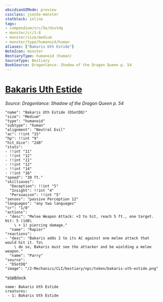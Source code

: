 ```yaml
---
obsidianUIMode: preview
cssclass: json5e-monster
statblock: inline
tags:
- compendium/src/5e/dsotdq
- monster/cr/1-8
- monster/size/medium
- monster/type/humanoid/human
aliases: ["Bakaris Uth Estide"]
NoteIcon: monster
BestiaryType: humanoid (human)
SourceType: Bestiary
BookSource: Dragonlance: Shadow of the Dragon Queen p. 54
---
```

# [Bakaris Uth Estide](2-Mechanics/CLI/bestiary/npc/bakaris-uth-estide-dsotdq.md)
*Source: Dragonlance: Shadow of the Dragon Queen p. 54*  

```statblock
"name": "Bakaris Uth Estide (DSotDQ)"
"size": "Medium"
"type": "humanoid"
"subtype": "human"
"alignment": "Neutral Evil"
"ac": !!int "15"
"hp": !!int "9"
"hit_dice": "2d8"
"stats":
- !!int "11"
- !!int "12"
- !!int "11"
- !!int "12"
- !!int "14"
- !!int "16"
"speed": "30 ft."
"skillsaves":
  "Deception": !!int "5"
  "Insight": !!int "4"
  "Persuasion": !!int "5"
"senses": "passive Perception 12"
"languages": "any two languages"
"cr": "1/8"
"actions":
- "desc": "Melee Weapon Attack: +3 to hit, reach 5 ft., one target. Hit: 5 (1d8\
    \ + 1) piercing damage."
  "name": "Rapier"
"reactions":
- "desc": "Bakaris adds 2 to its AC against one melee attack that would hit it. To\
    \ do so, Bakaris must see the attacker and be wielding a melee weapon."
  "name": "Parry"
"source":
- "DSotDQ"
"image": "/2-Mechanics/CLI/bestiary/npc/token/bakaris-uth-estide.png"
```
^statblock

```encounter-table
name: Bakaris Uth Estide
creatures:
 - 1: Bakaris Uth Estide
```